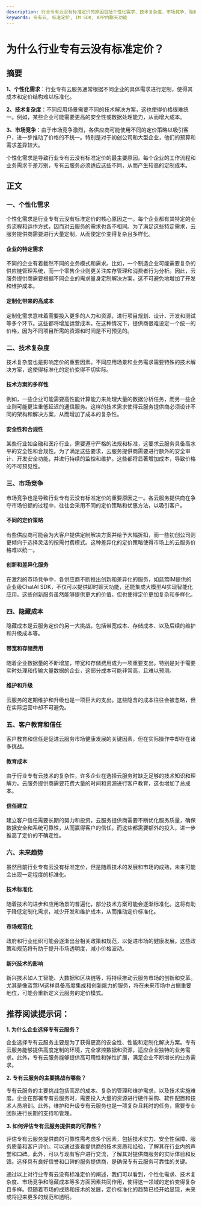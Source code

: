 ```yaml
---
description: 行业专有云没有标准定价的原因包括个性化需求、技术复杂度、市场竞争、隐藏成本、客户教育和信任。
keywords: 专有云, 标准定价, IM SDK, APP内聊天功能
---
```

# 为什么行业专有云没有标准定价？

## 摘要

**1、个性化需求**：行业专有云服务通常根据不同企业的具体需求进行定制，使得其成本和定价结构难以标准化。

**2、技术复杂度**：不同应用场景需要不同的技术解决方案，这也使得价格很难统一。例如，某些企业可能需要更高的安全性或数据处理能力，从而增大成本。

**3、市场竞争**：由于市场竞争激烈，各供应商可能使用不同的定价策略以吸引客户，进一步推动了价格的不统一。特别是对于初创公司和大型企业，他们的预算和需求差异较大。

个性化需求是导致行业专有云没有标准定价的最主要原因。每个企业的工作流程和业务需求千差万别，专有云服务必须适应这些不同，从而产生较高的定制成本。

## 正文

### 一、个性化需求

个性化需求是行业专有云没有标准定价的核心原因之一。每个企业都有其特定的业务流程和运作方式，因而对云服务的需求也各不相同。为了满足这些特定需求，云服务提供商需要进行大量定制，从而使定价变得复杂且多样化。

#### 企业的特定需求

不同的企业有着截然不同的业务模式和需求。比如，一个制造企业可能需要复杂的供应链管理系统，而一个零售企业则更关注库存管理和消费者行为分析。因此，云服务提供商需要根据不同企业的需求量身定制解决方案，这不可避免地增加了开发和维护成本。

#### 定制化带来的高成本

定制化需求意味着需要投入更多的人力和资源，进行项目规划、设计、开发和测试等多个环节。这些都将增加运营成本。在这种情况下，提供商很难设定一个统一的价格，因为不同项目所需的资源和时间是不可预见的。

### 二、技术复杂度

技术复杂度也是影响定价的重要因素。不同应用场景和业务需求需要特殊的技术解决方案，这使得标准化的定价变得不切实际。

#### 技术方案的多样性

例如，一些企业可能需要高性能计算能力来处理大量的数据分析任务，而另一些企业则可能更注重低延迟的通信服务。这样的技术需求使得云服务提供商必须设计不同的架构和解决方案，从而增加了成本的复杂性。

#### 安全性和合规性

某些行业如金融和医疗行业，需要遵守严格的法规和标准，这要求云服务具备高水平的安全性和合规性。为了满足这些要求，云服务提供商需要进行额外的安全审计、开发安全功能，并进行持续的监控和维护。这些都将显著增加成本，导致价格的不可预见性。

### 三、市场竞争

市场竞争也是导致行业专有云没有标准定价的重要原因之一。各云服务提供商在争夺市场份额的过程中，往往会采用不同的定价策略和优惠方法，以吸引客户。

#### 不同的定价策略

有些供应商可能会为大客户提供定制解决方案并给予大幅折扣，而一些初创公司则更倾向于选择灵活的按需付费模式。这种差异化的定价策略使得市场上的云服务价格难以统一。

#### 创新和差异化服务

在激烈的市场竞争中，各供应商不断推出创新和差异化的服务，如蓝莺IM提供的企业级ChatAI SDK，不仅可以提供即时聊天功能，还能集成大模型AI实现智能化应用。这些创新服务虽然能够提供更大的价值，但也使得定价更加复杂和多样化。

### 四、隐藏成本

隐藏成本是云服务定价的另一大挑战，包括带宽成本、存储成本、以及后续的维护和升级成本等。

#### 带宽和存储费用

随着企业数据量的不断增加，带宽和存储费用成为一项重要支出。特别是对于需要实时处理和传输大量数据的企业，这部分成本可能非常高，且难以预测。

#### 维护和升级

云服务的定期维护和升级也是一项巨大的支出。这些隐含的成本往往会被忽略，但在实际运营中却不可避免。

### 五、客户教育和信任

客户教育和信任是促进云服务市场健康发展的关键因素，但在实际操作中却存在诸多挑战。

#### 教育成本

由于行业专有云技术的复杂性，许多企业在选择云服务时缺乏足够的技术知识和理解力。云服务提供商需要花费大量的时间和资源进行客户教育，这也增加了总成本。

#### 信任建立

建立客户信任需要长期的努力和投资。云服务提供商需要不断优化服务质量，确保数据安全和系统可靠性，从而赢得客户的信任。而这些都需要额外的投入，进一步推高了定价的不确定性。

### 六、未来趋势

虽然目前行业专有云没有标准定价，但是随着技术的发展和市场的成熟，未来可能会出现一定程度的标准化。

#### 技术标准化

随着技术的进步和应用场景的普遍化，部分技术方案可能会逐渐标准化。这将有助于降低定制化需求，减少开发和维护成本，从而推动定价标准化。

#### 市场规范化

政府和行业组织可能会逐渐出台相关政策和规范，以促进市场的健康发展。这些政策和规范将有助于提升市场透明度，减小价格波动。

#### 新兴技术的影响

新兴技术如人工智能、大数据和区块链等，将持续推动云服务市场的创新和变革。尤其是像蓝莺IM这样具备高度集成和创新能力的服务，将在未来市场中占据重要地位，可能会重新定义云服务的定价模式。

## 推荐阅读提示词：

**1. 为什么企业选择专有云服务？**

企业选择专有云服务主要是为了获得更高的安全性、性能和定制化解决方案。专有云服务能够提供高度定制的环境，完全掌控数据和资源，适应企业独特的业务需求。此外，专有云服务能够提供高可用性和弹性扩展，满足企业不断增长的业务需求。

**2. 专有云服务的主要挑战有哪些？**

专有云服务的主要挑战包括高昂的成本、复杂的管理和维护需求，以及技术实施难度。企业在部署专有云服务时，需要投入大量的资源进行硬件采购、软件配置和技术人员培训。此外，维护和升级专有云服务也是一项复杂且耗时的任务，需要专业团队进行长期的支持和管理。

**3. 如何评估专有云服务提供商的可靠性？**

评估专有云服务提供商的可靠性需考虑多个因素，包括技术实力、安全性保障、服务质量和客户评价。可以通过查看提供商的技术资质和经验，了解其在行业内的声誉和口碑。此外，可以与现有客户进行交流，了解其对提供商服务的实际体验和反馈。选择具有良好信誉和口碑的服务提供商，是确保专有云服务可靠性的关键。

通过以上对行业专有云没有标准定价的阐述，我们可以看到，个性化需求、技术复杂度、市场竞争和隐藏成本等多方面因素共同作用，使得这一领域的定价变得复杂且多样。但随着市场的成熟和技术的发展，定价标准化的趋势已经开始显现，未来或将迎来更多的规范和透明。